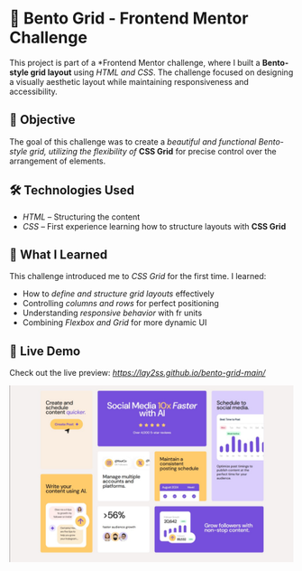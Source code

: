 # 🎨 Bento Grid - Frontend Mentor Challenge

This project is part of a *Frontend Mentor challenge, where I built a **Bento-style grid layout** using *HTML and CSS*. The challenge focused on designing a visually aesthetic layout while maintaining responsiveness and accessibility.

## 📌 Objective
The goal of this challenge was to create a *beautiful and functional Bento-style grid, utilizing the flexibility of* **CSS Grid** for precise control over the arrangement of elements.

## 🛠 Technologies Used
- *HTML* – Structuring the content  
- *CSS* – First experience learning how to structure layouts with **CSS Grid** 

## 🎯 What I Learned
This challenge introduced me to *CSS Grid* for the first time. I learned:
- How to *define and structure grid layouts* effectively  
- Controlling *columns and rows* for perfect positioning  
- Understanding *responsive behavior* with fr units
- Combining *Flexbox and Grid* for more dynamic UI  

## 🚀 Live Demo
Check out the live preview: *https://lay2ss.github.io/bento-grid-main/*

![Preview](assets/screenshot.png)